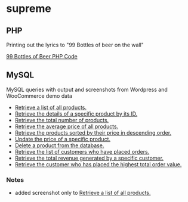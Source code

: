 # supreme

## PHP

Printing out the lyrics to "99 Bottles of beer on the wall"

[99 Bottles of Beer PHP Code](https://github.com/ingen0s/supreme/blob/main/99bottlesofbeer.php)

## MySQL

MySQL queries with output and screenshots from Wordpress and WooCommerce demo data

- [Retrieve a list of all products.](https://github.com/ingen0s/supreme/blob/main/mysql_query_md/retrieve-a-list-of-all-products.md)
- [Retrieve the details of a specific product by its ID.](https://github.com/ingen0s/supreme/blob/main/mysql_query_md/retrieve-the-details-of-a-specific-product-by-its-ID.md)
- [Retrieve the total number of products.](https://github.com/ingen0s/supreme/blob/main/mysql_query_md/retrieve-the-total-number-of-products.md)
- [Retrieve the average price of all products.](https://github.com/ingen0s/supreme/blob/main/mysql_query_md/retrieve-the-average-price-of-all-products.md)
- [Retrieve the products sorted by their price in descending order.](https://github.com/ingen0s/supreme/blob/main/mysql_query_md/retrieve-the-products-sorted-by-their-price-in-descending-order.md)
- [Update the price of a specific product.](https://github.com/ingen0s/supreme/blob/main/mysql_query_md/update-the-price-of-a-specific-product.md)
- [Delete a product from the database.](https://github.com/ingen0s/supreme/blob/main/mysql_query_md/delete-a-product-from-the-database.md)
- [Retrieve the list of customers who have placed orders.](https://github.com/ingen0s/supreme/blob/main/mysql_query_md/retrieve-the-list-of-customers-who-have-placed-orders.md)
- [Retrieve the total revenue generated by a specific customer.](https://github.com/ingen0s/supreme/blob/main/mysql_query_md/retrieve-the-total-revenue-generated-by-a-specific-customer.md)
- [Retrieve the customer who has placed the highest total order value.](https://github.com/ingen0s/supreme/blob/main/mysql_query_md/retrieve-the-customer-who-has-placed-the-highest-total-order-value.md)

### Notes
- added screenshot only to [Retrieve a list of all products.](https://github.com/ingen0s/supreme/blob/main/mysql_query_md/retrieve-a-list-of-all-products.md)